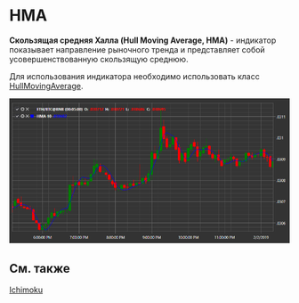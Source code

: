 # HMA

**Скользящая средняя Халла (Hull Moving Average, HMA)** \- индикатор показывает направление рыночного тренда и представляет собой усовершенствованную скользящую среднюю. 

Для использования индикатора необходимо использовать класс [HullMovingAverage](xref:StockSharp.Algo.Indicators.HullMovingAverage). 

![IndicatorHullMovingAverage](../../../../images/indicatorhullmovingaverage.png)

## См. также

[Ichimoku](ichimoku.md)
